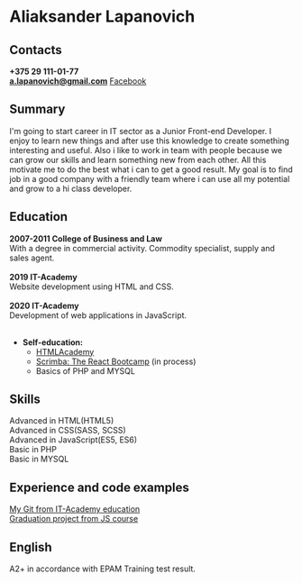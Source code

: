 # Aliaksander Lapanovich
## Contacts
**+375 29 111-01-77**<br/>
**a.lapanovich@gmail.com**
[Facebook](https://www.facebook.com/alexander.lapanovich.7/)
## Summary
I'm going to start career in IT sector as a Junior Front-end Developer. I enjoy to learn new things and after use this knowledge to create something interesting and useful.
Also i like to work in team with people because we can grow our skills and learn something new from each other. All this motivate me to do the best what i can to get a good result.
My goal is to find job in a good company with a friendly team where i can use all my potential and grow to a hi class developer.
## Education
**2007-2011 College of Business and Law**<br/>
With a degree in commercial activity. Commodity specialist, supply and sales agent.
<br/><br/>
**2019 IT-Academy**<br/>
Website development using HTML and CSS.
<br/><br/>
**2020 IT-Academy**<br/>
Development of web applications in JavaScript.
<br/><br/>
* **Self-education:**
  * [HTMLAcademy](https://htmlacademy.ru/profile/alekslap)
  * [Scrimba: The React Bootcamp](https://scrimba.com/course/greact) (in process)
  * Basics of PHP and MYSQL
## Skills
Advanced in HTML(HTML5)<br/>
Advanced in CSS(SASS, SCSS)<br/>
Advanced in JavaScript(ES5, ES6)<br/>
Basic in PHP<br/>
Basic in MYSQL
## Experience and code examples
[My Git from IT-Academy education](https://github.com/AleksLap/it-academy)<br/>
[Graduation project from JS course](https://github.com/AleksLap/it-academy/tree/master/SnakeGame)
## English
A2+ in accordance with EPAM Training test result.
